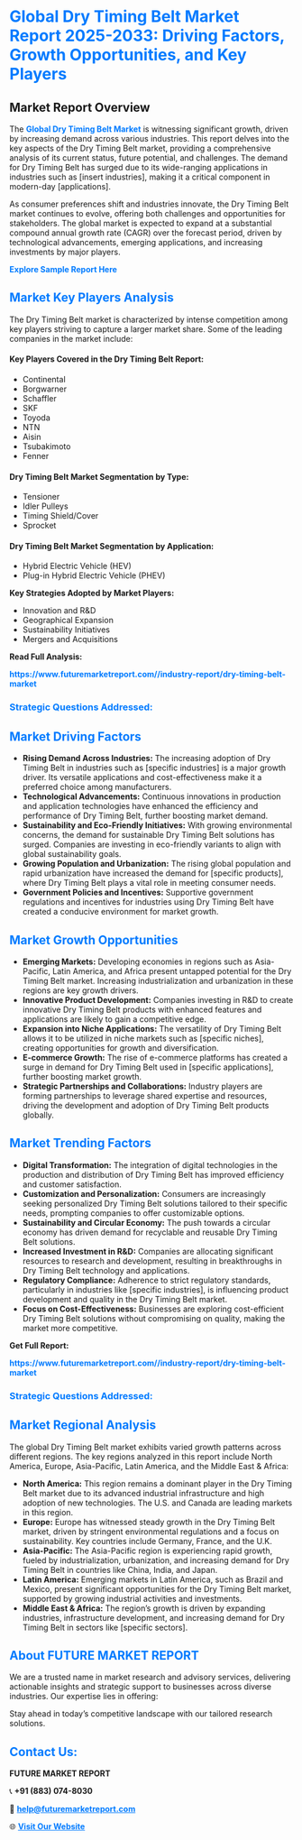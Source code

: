 <h1 style="color: #007BFF;">Global Dry Timing Belt Market Report 2025-2033: Driving Factors, Growth Opportunities, and Key Players</h1>

<section id="overview">
<h2>Market Report Overview</h2>
<p>The <a href="https://www.futuremarketreport.com//industry-report/dry-timing-belt-market" style="color: #007BFF; text-decoration: none;"><strong>Global Dry Timing Belt Market</strong></a> is witnessing significant growth, driven by increasing demand across various industries. This report delves into the key aspects of the Dry Timing Belt market, providing a comprehensive analysis of its current status, future potential, and challenges. The demand for Dry Timing Belt has surged due to its wide-ranging applications in industries such as [insert industries], making it a critical component in modern-day [applications].</p>
<p>As consumer preferences shift and industries innovate, the Dry Timing Belt market continues to evolve, offering both challenges and opportunities for stakeholders. The global market is expected to expand at a substantial compound annual growth rate (CAGR) over the forecast period, driven by technological advancements, emerging applications, and increasing investments by major players.</p>
</section>

<section id="overview">
<p><a href="https://www.futuremarketreport.com//request-sample/reportId=53937" style="color: #007BFF; text-decoration: none;"><strong>Explore Sample Report Here</strong></a></p>
</section>

<section id="key-players">
<h2 style="color: #007BFF;">Market Key Players Analysis</h2>
<p>The Dry Timing Belt market is characterized by intense competition among key players striving to capture a larger market share. Some of the leading companies in the market include:</p>
<h4>Key Players Covered in the Dry Timing Belt Report:</h4>
<ul><li>Continental</li><li>Borgwarner</li><li>Schaffler</li><li>SKF</li><li>Toyoda</li><li>NTN</li><li>Aisin</li><li>Tsubakimoto</li><li>Fenner</li></ul>
<h4>Dry Timing Belt Market Segmentation by Type:</h4>
<ul><li>Tensioner</li><li>Idler Pulleys</li><li>Timing Shield/Cover</li><li>Sprocket</li></ul>

<h4>Dry Timing Belt Market Segmentation by Application:</h4>
<ul><li>Hybrid Electric Vehicle (HEV)</li><li>Plug-in Hybrid Electric Vehicle (PHEV)</li></ul>
<p><strong>Key Strategies Adopted by Market Players:</strong></p>
<ul>
<li>Innovation and R&D</li>
<li>Geographical Expansion</li>
<li>Sustainability Initiatives</li>
<li>Mergers and Acquisitions</li>
</ul>
</section>

<section>
<p><strong>Read Full Analysis: </strong></p><a href="https://www.futuremarketreport.com//industry-report/dry-timing-belt-market" style="color: #007BFF; text-decoration: none;"><strong>https://www.futuremarketreport.com//industry-report/dry-timing-belt-market</strong></a>
<h3 style="color: #007BFF;">Strategic Questions Addressed:</h3>
</section>

<section id="driving-factors">
<h2 style="color: #007BFF;">Market Driving Factors</h2>
<ul>
<li><strong>Rising Demand Across Industries:</strong> The increasing adoption of Dry Timing Belt in industries such as [specific industries] is a major growth driver. Its versatile applications and cost-effectiveness make it a preferred choice among manufacturers.</li>
<li><strong>Technological Advancements:</strong> Continuous innovations in production and application technologies have enhanced the efficiency and performance of Dry Timing Belt, further boosting market demand.</li>
<li><strong>Sustainability and Eco-Friendly Initiatives:</strong> With growing environmental concerns, the demand for sustainable Dry Timing Belt solutions has surged. Companies are investing in eco-friendly variants to align with global sustainability goals.</li>
<li><strong>Growing Population and Urbanization:</strong> The rising global population and rapid urbanization have increased the demand for [specific products], where Dry Timing Belt plays a vital role in meeting consumer needs.</li>
<li><strong>Government Policies and Incentives:</strong> Supportive government regulations and incentives for industries using Dry Timing Belt have created a conducive environment for market growth.</li>
</ul>
</section>

<section id="growth-opportunities">
<h2 style="color: #007BFF;">Market Growth Opportunities</h2>
<ul>
<li><strong>Emerging Markets:</strong> Developing economies in regions such as Asia-Pacific, Latin America, and Africa present untapped potential for the Dry Timing Belt market. Increasing industrialization and urbanization in these regions are key growth drivers.</li>
<li><strong>Innovative Product Development:</strong> Companies investing in R&D to create innovative Dry Timing Belt products with enhanced features and applications are likely to gain a competitive edge.</li>
<li><strong>Expansion into Niche Applications:</strong> The versatility of Dry Timing Belt allows it to be utilized in niche markets such as [specific niches], creating opportunities for growth and diversification.</li>
<li><strong>E-commerce Growth:</strong> The rise of e-commerce platforms has created a surge in demand for Dry Timing Belt used in [specific applications], further boosting market growth.</li>
<li><strong>Strategic Partnerships and Collaborations:</strong> Industry players are forming partnerships to leverage shared expertise and resources, driving the development and adoption of Dry Timing Belt products globally.</li>
</ul>
</section>

<section id="trending-factors">
<h2 style="color: #007BFF;">Market Trending Factors</h2>
<ul>
<li><strong>Digital Transformation:</strong> The integration of digital technologies in the production and distribution of Dry Timing Belt has improved efficiency and customer satisfaction.</li>
<li><strong>Customization and Personalization:</strong> Consumers are increasingly seeking personalized Dry Timing Belt solutions tailored to their specific needs, prompting companies to offer customizable options.</li>
<li><strong>Sustainability and Circular Economy:</strong> The push towards a circular economy has driven demand for recyclable and reusable Dry Timing Belt solutions.</li>
<li><strong>Increased Investment in R&D:</strong> Companies are allocating significant resources to research and development, resulting in breakthroughs in Dry Timing Belt technology and applications.</li>
<li><strong>Regulatory Compliance:</strong> Adherence to strict regulatory standards, particularly in industries like [specific industries], is influencing product development and quality in the Dry Timing Belt market.</li>
<li><strong>Focus on Cost-Effectiveness:</strong> Businesses are exploring cost-efficient Dry Timing Belt solutions without compromising on quality, making the market more competitive.</li>
</ul>
</section>

<section>
<p><strong>Get Full Report: </strong></p><a href="https://www.futuremarketreport.com//industry-report/dry-timing-belt-market" style="color: #007BFF; text-decoration: none;"><strong>https://www.futuremarketreport.com//industry-report/dry-timing-belt-market</strong></a>
<h3 style="color: #007BFF;">Strategic Questions Addressed:</h3>
</section>


<section id="regional-analysis">
<h2 style="color: #007BFF;">Market Regional Analysis</h2>
<p>The global Dry Timing Belt market exhibits varied growth patterns across different regions. The key regions analyzed in this report include North America, Europe, Asia-Pacific, Latin America, and the Middle East & Africa:</p>
<ul>
<li><strong>North America:</strong> This region remains a dominant player in the Dry Timing Belt market due to its advanced industrial infrastructure and high adoption of new technologies. The U.S. and Canada are leading markets in this region.</li>
<li><strong>Europe:</strong> Europe has witnessed steady growth in the Dry Timing Belt market, driven by stringent environmental regulations and a focus on sustainability. Key countries include Germany, France, and the U.K.</li>
<li><strong>Asia-Pacific:</strong> The Asia-Pacific region is experiencing rapid growth, fueled by industrialization, urbanization, and increasing demand for Dry Timing Belt in countries like China, India, and Japan.</li>
<li><strong>Latin America:</strong> Emerging markets in Latin America, such as Brazil and Mexico, present significant opportunities for the Dry Timing Belt market, supported by growing industrial activities and investments.</li>
<li><strong>Middle East & Africa:</strong> The region’s growth is driven by expanding industries, infrastructure development, and increasing demand for Dry Timing Belt in sectors like [specific sectors].</li>
</ul>
</section>

<footer>
<h2 style="color: #007BFF;">About FUTURE MARKET REPORT</h2>
<p>We are a trusted name in market research and advisory services, delivering actionable insights and strategic support to businesses across diverse industries. Our expertise lies in offering:</p>

<p>Stay ahead in today’s competitive landscape with our tailored research solutions.</p>

<h2 style="color: #007BFF;">Contact Us:</h2>
<p><strong>FUTURE MARKET REPORT</strong></p>
<p>📞 <strong>+91 (883) 074-8030</strong></p>
<p>📧 <strong><a href="mailto:help@futuremarketreport.com" style="color: #007BFF;">help@futuremarketreport.com</a></strong></p>
<p>🌐 <strong><a href="https://www.futuremarketreport.com/" style="color: #007BFF;">Visit Our Website</a></strong></p>
</footer>